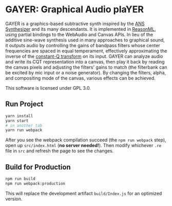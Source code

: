 # GAYER: Graphical Audio plaYER

GAYER is a graphics-based subtractive synth inspired by the [ANS
Synthesizer][ans] and its many descendants. It is implemented in
[ReasonML][reason], using partial bindings to the WebAudio and Canvas APIs. In
lieu of the additive sine-wave synthesis used in many approaches to graphical
sound, it outputs audio by controlling the gains of bandpass filters whose
center frequencies are spaced in equal temperament, effectively approximating
the inverse of the [constant-Q transform][cqt] on its input. GAYER can analyze
audio and write its CQT representation into a canvas, then play it back by
reading the canvas pixels and adjusting the filters' gains to match (the
filterbank can be excited by mic input or a noise generator). By changing the
filters, alpha, and compositing mode of the canvas, various effects can be
achieved.

This software is licensed under GPL 3.0.

[ans]: https://en.wikipedia.org/wiki/ANS_synthesizer
[reason]: https://reasonml.github.io/
[cqt]: https://en.wikipedia.org/wiki/Constant-Q_transform 

## Run Project

```sh
yarn install
yarn start
# in another tab
yarn run webpack
```

After you see the webpack compilation succeed (the `npm run webpack` step), open up `src/index.html` (**no server needed!**). Then modify whichever `.re` file in `src` and refresh the page to see the changes.

## Build for Production

```sh
npm run build
npm run webpack:production
```

This will replace the development artifact `build/Index.js` for an optimized version.
